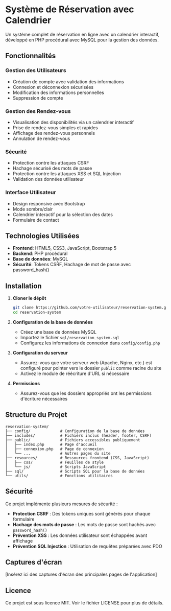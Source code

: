 # Système de Réservation avec Calendrier

Un système complet de réservation en ligne avec un calendrier interactif, développé en PHP procédural avec MySQL pour la gestion des données.

## Fonctionnalités

### Gestion des Utilisateurs
- Création de compte avec validation des informations
- Connexion et déconnexion sécurisées
- Modification des informations personnelles
- Suppression de compte

### Gestion des Rendez-vous
- Visualisation des disponibilités via un calendrier interactif
- Prise de rendez-vous simples et rapides
- Affichage des rendez-vous personnels
- Annulation de rendez-vous

### Sécurité
- Protection contre les attaques CSRF
- Hachage sécurisé des mots de passe
- Protection contre les attaques XSS et SQL Injection
- Validation des données utilisateur

### Interface Utilisateur
- Design responsive avec Bootstrap
- Mode sombre/clair
- Calendrier interactif pour la sélection des dates
- Formulaire de contact

## Technologies Utilisées

- **Frontend**: HTML5, CSS3, JavaScript, Bootstrap 5
- **Backend**: PHP procédural
- **Base de données**: MySQL
- **Sécurité**: Tokens CSRF, Hachage de mot de passe avec password_hash()

## Installation

1. **Cloner le dépôt**
   ```bash
   git clone https://github.com/votre-utilisateur/reservation-system.git
   cd reservation-system
   ```

2. **Configuration de la base de données**
   - Créez une base de données MySQL
   - Importez le fichier `sql/reservation_system.sql`
   - Configurez les informations de connexion dans `config/config.php`

3. **Configuration du serveur**
   - Assurez-vous que votre serveur web (Apache, Nginx, etc.) est configuré pour pointer vers le dossier `public` comme racine du site
   - Activez le module de réécriture d'URL si nécessaire

4. **Permissions**
   - Assurez-vous que les dossiers appropriés ont les permissions d'écriture nécessaires

## Structure du Projet

```
reservation-system/
├── config/             # Configuration de la base de données
├── includes/           # Fichiers inclus (header, footer, CSRF)
├── public/             # Fichiers accessibles publiquement
│   ├── index.php       # Page d'accueil
│   ├── connexion.php   # Page de connexion
│   └── ...             # Autres pages du site
├── resources/          # Ressources frontend (CSS, JavaScript)
│   ├── css/            # Feuilles de style
│   └── js/             # Scripts JavaScript
├── sql/                # Scripts SQL pour la base de données
└── utils/              # Fonctions utilitaires
```

## Sécurité

Ce projet implémente plusieurs mesures de sécurité :

- **Protection CSRF** : Des tokens uniques sont générés pour chaque formulaire
- **Hachage des mots de passe** : Les mots de passe sont hachés avec `password_hash()`
- **Prévention XSS** : Les données utilisateur sont échappées avant affichage
- **Prévention SQL Injection** : Utilisation de requêtes préparées avec PDO

## Captures d'écran

[Insérez ici des captures d'écran des principales pages de l'application]

## Licence

Ce projet est sous licence MIT. Voir le fichier LICENSE pour plus de détails.